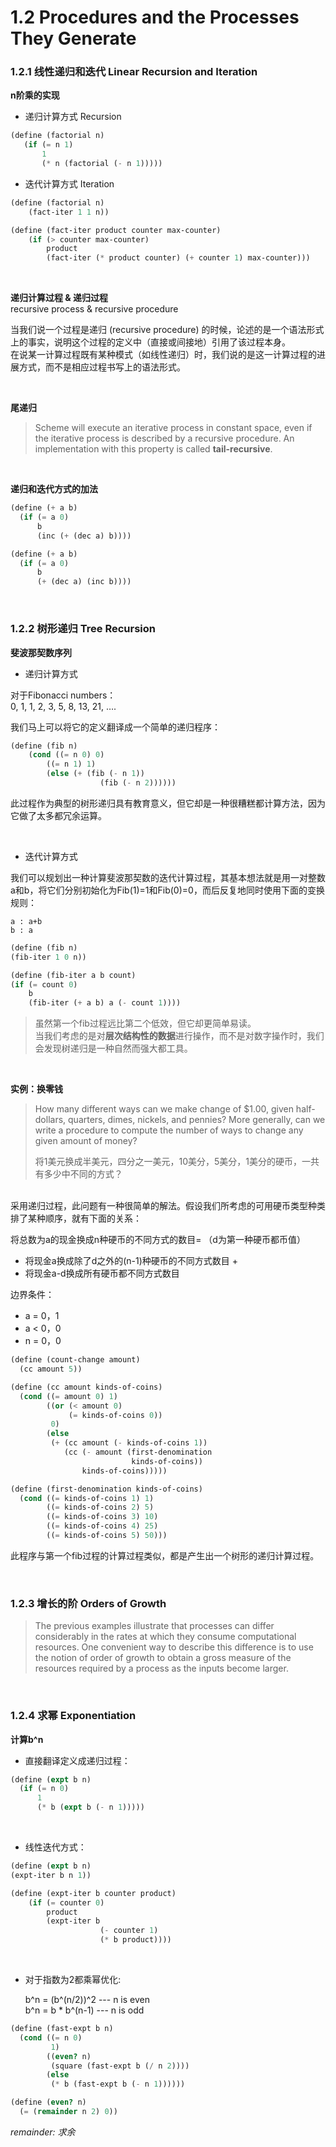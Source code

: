 # 1.2 Procedures and the Processes They Generate


### 1.2.1 线性递归和迭代 Linear Recursion and Iteration


**n阶乘的实现**

- 递归计算方式 Recursion

```scheme
(define (factorial n)
   (if (= n 1)
       1
       (* n (factorial (- n 1)))))
```

- 迭代计算方式 Iteration

```scheme
(define (factorial n)
    (fact-iter 1 1 n))

(define (fact-iter product counter max-counter)
    (if (> counter max-counter)
        product
        (fact-iter (* product counter) (+ counter 1) max-counter)))
```
<br />

 **递归计算过程 & 递归过程**  
 recursive process & recursive procedure
 
当我们说一个过程是递归 (recursive procedure) 的时候，论述的是一个语法形式上的事实，说明这个过程的定义中（直接或间接地）引用了该过程本身。  
在说某一计算过程既有某种模式（如线性递归）时，我们说的是这一计算过程的进展方式，而不是相应过程书写上的语法形式。

<br />

**尾递归**
>Scheme will execute an iterative process in constant space, even if the iterative process is described by a recursive procedure. An implementation with this property is called **tail-recursive**. 

<br />

**递归和迭代方式的加法**

```scheme
(define (+ a b)
  (if (= a 0) 
      b 
      (inc (+ (dec a) b))))
```

```scheme
(define (+ a b)
  (if (= a 0) 
      b 
      (+ (dec a) (inc b))))
```
<br>

### 1.2.2 树形递归 Tree Recursion

**斐波那契数序列**
- 递归计算方式

对于Fibonacci numbers：  
0, 1, 1, 2, 3, 5, 8, 13, 21, ….

我们马上可以将它的定义翻译成一个简单的递归程序：

```scheme
(define (fib n)
    (cond ((= n 0) 0)
        ((= n 1) 1)
        (else (+ (fib (- n 1))
                    (fib (- n 2))))))
```
此过程作为典型的树形递归具有教育意义，但它却是一种很糟糕都计算方法，因为它做了太多都冗余运算。
 
 <br />
   
- 迭代计算方式

我们可以规划出一种计算斐波那契数的迭代计算过程，其基本想法就是用一对整数a和b，将它们分别初始化为Fib(1)=1和Fib(0)=0，而后反复地同时使用下面的变换规则：  

    a : a+b  
    b : a

```scheme
(define (fib n) 
(fib-iter 1 0 n))

(define (fib-iter a b count)
(if (= count 0)
    b
    (fib-iter (+ a b) a (- count 1))))
```

> 虽然第一个fib过程远比第二个低效，但它却更简单易读。  
> 当我们考虑的是对**层次结构性的数据**进行操作，而不是对数字操作时，我们会发现树递归是一种自然而强大都工具。

<br>

**实例：换零钱**
> How many different ways can we make change of $1.00, given half-dollars, quarters, dimes, nickels, and pennies? More generally, can we write a procedure to compute the number of ways to change any given amount of money?
> 
> 将1美元换成半美元，四分之一美元，10美分，5美分，1美分的硬币，一共有多少中不同的方式？
> 
<br>
采用递归过程，此问题有一种很简单的解法。假设我们所考虑的可用硬币类型种类排了某种顺序，就有下面的关系：  

将总数为a的现金换成n种硬币的不同方式的数目=
（d为第一种硬币都币值）
- 将现金a换成除了d之外的(n-1)种硬币的不同方式数目 +
- 将现金a-d换成所有硬币都不同方式数目

边界条件：
- a = 0，1
- a < 0，0
- n = 0，0

```scheme
(define (count-change amount)
  (cc amount 5))

(define (cc amount kinds-of-coins)
  (cond ((= amount 0) 1)
        ((or (< amount 0) 
             (= kinds-of-coins 0)) 
         0)
        (else 
         (+ (cc amount (- kinds-of-coins 1))
            (cc (- amount (first-denomination 
                           kinds-of-coins))
                kinds-of-coins)))))

(define (first-denomination kinds-of-coins)
  (cond ((= kinds-of-coins 1) 1)
        ((= kinds-of-coins 2) 5)
        ((= kinds-of-coins 3) 10)
        ((= kinds-of-coins 4) 25)
        ((= kinds-of-coins 5) 50)))
```

此程序与第一个fib过程的计算过程类似，都是产生出一个树形的递归计算过程。

<br>

### 1.2.3 增长的阶 Orders of Growth

> The previous examples illustrate that processes can differ considerably in the rates at which they consume computational resources. One convenient way to describe this difference is to use the notion of order of growth to obtain a gross measure of the resources required by a process as the inputs become larger.

<br />

### 1.2.4 求幂 Exponentiation

**计算b^n**

- 直接翻译定义成递归过程：

```scheme
(define (expt b n)
  (if (= n 0) 
      1 
      (* b (expt b (- n 1)))))
```
<br>

- 线性迭代方式：
```scheme
(define (expt b n) 
(expt-iter b n 1))

(define (expt-iter b counter product)
    (if (= counter 0)
        product
        (expt-iter b
                    (- counter 1)
                    (* b product))))
```
<br>

- 对于指数为2都乘幂优化:
  
    b^n = (b^(n/2))^2  --- n is even  
    b^n = b * b^(n-1)  --- n is odd

```scheme
(define (fast-expt b n)
  (cond ((= n 0) 
         1)
        ((even? n) 
         (square (fast-expt b (/ n 2))))
        (else 
         (* b (fast-expt b (- n 1))))))

(define (even? n)
  (= (remainder n 2) 0))
```

*remainder: 求余*


